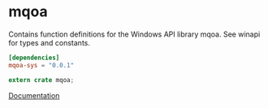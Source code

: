 # mqoa #
Contains function definitions for the Windows API library mqoa. See winapi for types and constants.

```toml
[dependencies]
mqoa-sys = "0.0.1"
```

```rust
extern crate mqoa;
```

[Documentation](https://retep998.github.io/doc/winapi/mqoa/)
